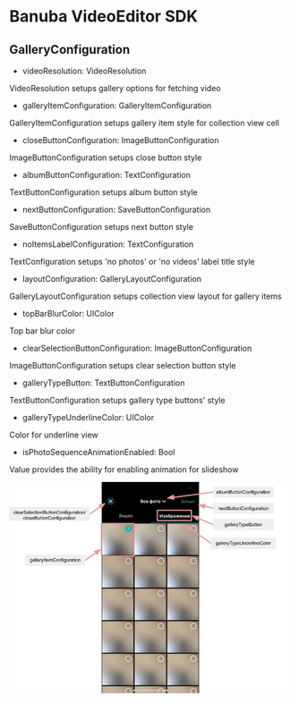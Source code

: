 # Banuba VideoEditor SDK
## GalleryConfiguration

- videoResolution: VideoResolution

VideoResolution setups gallery options for fetching video

- galleryItemConfiguration: GalleryItemConfiguration

GalleryItemConfiguration setups gallery item style for collection view cell

- closeButtonConfiguration: ImageButtonConfiguration

ImageButtonConfiguration setups close button style

- albumButtonConfiguration: TextConfiguration

TextButtonConfiguration setups album button style

- nextButtonConfiguration: SaveButtonConfiguration

SaveButtonConfiguration setups next button style

- noItemsLabelConfiguration: TextConfiguration

TextConfiguration setups 'no photos' or 'no videos' label title style

- layoutConfiguration: GalleryLayoutConfiguration

GalleryLayoutConfiguration setups collection view layout for gallery items

- topBarBlurColor: UIColor

Top bar blur color

- clearSelectionButtonConfiguration: ImageButtonConfiguration

ImageButtonConfiguration setups clear selection button style

- galleryTypeButton: TextButtonConfiguration

TextButtonConfiguration setups gallery type buttons' style

- galleryTypeUnderlineColor: UIColor

Color for underline view

- isPhotoSequenceAnimationEnabled: Bool
  
Value provides the ability for enabling animation for slideshow

![img](screenshots/GalleryScreen.png)